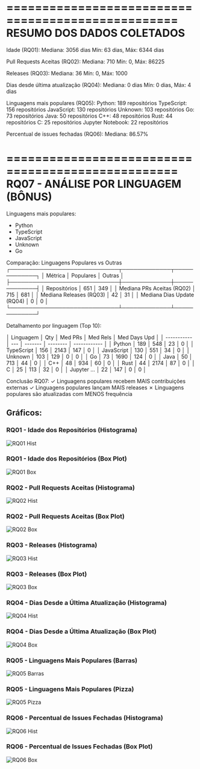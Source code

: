 
==================================================
RESUMO DOS DADOS COLETADOS
==================================================

Idade (RQ01):
  Mediana: 3056 dias
  Mín: 63 dias, Máx: 6344 dias

Pull Requests Aceitas (RQ02):
  Mediana: 710
  Mín: 0, Máx: 86225

Releases (RQ03):
  Mediana: 36
  Mín: 0, Máx: 1000

Dias desde última atualização (RQ04):
  Mediana: 0 dias
  Mín: 0 dias, Máx: 4 dias

Linguagens mais populares (RQ05):
  Python: 189 repositórios
  TypeScript: 156 repositórios
  JavaScript: 130 repositórios
  Unknown: 103 repositórios
  Go: 73 repositórios
  Java: 50 repositórios
  C++: 48 repositórios
  Rust: 44 repositórios
  C: 25 repositórios
  Jupyter Notebook: 22 repositórios

Percentual de issues fechadas (RQ06):
  Mediana: 86.57%

==================================================
RQ07 - ANÁLISE POR LINGUAGEM (BÔNUS)
==================================================

Linguagens mais populares:
  - Python
  - TypeScript
  - JavaScript
  - Unknown
  - Go

Comparação: Linguagens Populares vs Outras
┌─────────────────────────────┬─────────────┬─────────────┐
│ Métrica                     │ Populares   │ Outras      │
├─────────────────────────────┼─────────────┼─────────────┤
│ Repositórios                │         651 │         349 │
│ Mediana PRs Aceitas (RQ02)  │         715 │         681 │
│ Mediana Releases (RQ03)     │          42 │          31 │
│ Mediana Dias Update (RQ04)  │           0 │           0 │
└─────────────────────────────┴─────────────┴─────────────┘

Detalhamento por linguagem (Top 10):

│ Linguagem   │ Qty │ Med PRs │ Med Rels │ Med Days Upd │
│ ----------- │ --- │ ------- │ -------- │ ------------ │
│ Python      │ 189 │     548 │       23 │            0 │
│ TypeScript  │ 156 │    2143 │      147 │            0 │
│ JavaScript  │ 130 │     551 │       34 │            0 │
│ Unknown     │ 103 │     129 │        0 │            0 │
│ Go          │  73 │    1690 │      124 │            0 │
│ Java        │  50 │     713 │       44 │            0 │
│ C++         │  48 │     934 │       60 │            0 │
│ Rust        │  44 │    2174 │       87 │            0 │
│ C           │  25 │     113 │       32 │            0 │
│ Jupyter ... │  22 │     147 │        0 │            0 │


Conclusão RQ07:
✓ Linguagens populares recebem MAIS contribuições externas
✓ Linguagens populares lançam MAIS releases
✗ Linguagens populares são atualizadas com MENOS frequência

## Gráficos:
### RQ01 - Idade dos Repositórios (Histograma)
![RQ01 Hist](./graficos/rq01_idade_hist.png)
### RQ01 - Idade dos Repositórios (Box Plot)
![RQ01 Box](./graficos/rq01_idade_box.png)
### RQ02 - Pull Requests Aceitas (Histograma)
![RQ02 Hist](./graficos/rq02_prs_hist.png)
### RQ02 - Pull Requests Aceitas (Box Plot)
![RQ02 Box](./graficos/rq02_prs_box.png)
### RQ03 - Releases (Histograma)
![RQ03 Hist](./graficos/rq03_releases_hist.png)
### RQ03 - Releases (Box Plot)
![RQ03 Box](./graficos/rq03_releases_box.png)
### RQ04 - Dias Desde a Última Atualização (Histograma)
![RQ04 Hist](./graficos/rq04_dias_hist.png)
### RQ04 - Dias Desde a Última Atualização (Box Plot)
![RQ04 Box](./graficos/rq04_dias_box.png)
### RQ05 - Linguagens Mais Populares (Barras)
![RQ05 Barras](./graficos/rq05_linguagens_bar.png)
### RQ05 - Linguagens Mais Populares (Pizza)
![RQ05 Pizza](./graficos/rq05_linguagens_pie.png)
### RQ06 - Percentual de Issues Fechadas (Histograma)
![RQ06 Hist](./graficos/rq06_issues_hist.png)
### RQ06 - Percentual de Issues Fechadas (Box Plot)
![RQ06 Box](./graficos/rq06_issues_box.png)
